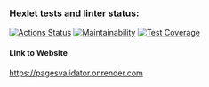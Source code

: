 ### Hexlet tests and linter status:
[![Actions Status](https://github.com/reshetovsn/java-project-72/workflows/hexlet-check/badge.svg)](https://github.com/reshetovsn/java-project-72/actions)
[![Maintainability](https://api.codeclimate.com/v1/badges/9d9e3d013810e5086ed4/maintainability)](https://codeclimate.com/github/reshetovsn/java-project-72/maintainability)
[![Test Coverage](https://api.codeclimate.com/v1/badges/9d9e3d013810e5086ed4/test_coverage)](https://codeclimate.com/github/reshetovsn/java-project-72/test_coverage)  
#### Link to Website
https://pagesvalidator.onrender.com  

